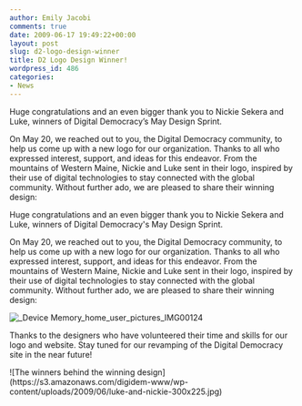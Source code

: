 ```yaml
---
author: Emily Jacobi
comments: true
date: 2009-06-17 19:49:22+00:00
layout: post
slug: d2-logo-design-winner
title: D2 Logo Design Winner!
wordpress_id: 486
categories:
- News
---
```


Huge congratulations and an even bigger thank you to Nickie Sekera and Luke, winners of Digital Democracy’s May Design Sprint.

On May 20, we reached out to you, the Digital Democracy community, to help us come up with a new logo for our organization. Thanks to all who expressed interest, support, and ideas for this endeavor. From the mountains of Western Maine, Nickie and Luke sent in their logo, inspired by their use of digital technologies to stay connected with the global community. Without further ado, we are pleased to share their winning design:

Huge congratulations and an even bigger thank you to Nickie Sekera and Luke, winners of Digital Democracy's May Design Sprint.




On May 20, we reached out to you, the Digital Democracy community, to help us come up with a new logo for our organization. Thanks to all who expressed interest, support, and ideas for this endeavor. From the mountains of Western Maine, Nickie and Luke sent in their logo, inspired by their use of digital technologies to stay connected with the global community. Without further ado, we are pleased to share their winning design:

![_Device Memory_home_user_pictures_IMG00124](https://s3.amazonaws.com/digidem-www/wp-content/uploads/2009/06/Device-Memory_home_user_pictures_IMG001242-300x225.jpg)


 [2]: https://s3.amazonaws.com/digidem-www/wp-content/uploads/2009/06/luke-and-nickie-300x225.jpg "luke and nickie"
Thanks to the designers who have volunteered their time and skills for our logo and website. Stay tuned for our revamping of the Digital Democracy site in the near future!

<caption id="attachment_496" align="aligncenter" width="300" caption="The winners behind the winning design">![The winners behind the winning design](https://s3.amazonaws.com/digidem-www/wp-content/uploads/2009/06/luke-and-nickie-300x225.jpg)</caption>

